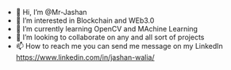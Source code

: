 - 👋 Hi, I’m @Mr-Jashan
- 👀 I’m interested in Blockchain and WEb3.0
- 🌱 I’m currently learning OpenCV and MAchine Learning
- 💞️ I’m looking to collaborate on any and all sort of projects
- 📫 How to reach me you can send me message on my LinkedIn https://www.linkedin.com/in/jashan-walia/

<!---
Mr-Jashan/Mr-Jashan is a ✨ special ✨ repository because its `README.md` (this file) appears on your GitHub profile.
You can click the Preview link to take a look at your changes.
--->
